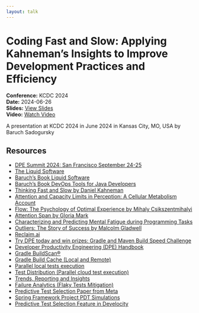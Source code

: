 ```yaml
---
layout: talk
---
```


# Coding Fast and Slow: Applying Kahneman’s Insights to Improve Development Practices and Efficiency

**Conference:** KCDC 2024  
**Date:** 2024-06-26  
**Slides:** [View Slides](https://drive.google.com/file/d/1xGekQuH93GTYhcXrjT_svECFZQIkAxt-/view)  
**Video:** [Watch Video](https://www.youtube.com/watch?v=ZxJuJOombHg)  

A presentation at KCDC 2024  in
                    June 2024 in
                    Kansas City, MO, USA by 
                    Baruch Sadogursky

## Resources

- [DPE Summit 2024: San Francisco September 24-25](https://dpe.org/summit2024/)
- [The Liquid Software](https://amzn.to/3Nvx4ir)
- [Baruch’s Book Liquid Software](https://amzn.to/47AoDug)
- [Baruch’s Book DevOps Tools for Java Developers](https://amzn.to/3OWsgTP)
- [Thinking Fast and Slow by Daniel Kahneman](https://amzn.to/49zJRt1)
- [Attention and Capacity Limits in Perception: A Cellular Metabolism Account](https://www.jneurosci.org/content/40/35/6801)
- [Flow: The Psychology of Optimal Experience by Mihaly Csikszentmihalyi](https://amzn.to/49zC9iS)
- [Attention Span by Gloria Mark](https://amzn.to/40BsmEw)
- [Characterizing and Predicting Mental Fatigue during Programming Tasks](https://ieeexplore.ieee.org/document/7961890)
- [Outliers: The Story of Success by Malcolm Gladwell](https://amzn.to/3xrsZGV)
- [Reclaim.ai](https://reclaim.ai/)
- [Try DPE today and win prizes: Gradle and Maven Build Speed Challenge](https://gradle.com/gradle-and-maven-build-speed-challenge/)
- [Developer Productivity Engineering (DPE) Handbook](https://gradle.com/developer-productivity-engineering/handbook/)
- [Gradle BuildScan®](https://scans.gradle.com/)
- [Gradle Build Cache (Local and Remote)](https://docs.gradle.org/current/userguide/build_cache.html)
- [Parallel local tests execution](https://docs.gradle.org/current/userguide/performance.html#parallel_execution)
- [Test Distribution (Parallel cloud test execution)](https://gradle.com/gradle-enterprise-solutions/test-distribution/)
- [Trends, Reporting and Insights](https://gradle.com/gradle-enterprise-solutions/management-reporting-and-insights/)
- [Failure Analytics (Flaky Tests Mitigation)](https://gradle.com/gradle-enterprise-solutions/failure-analytics/)
- [Predictive Test Selection Paper from Meta](https://research.facebook.com/publications/predictive-test-selection/)
- [Spring Framework Project PDT Simulations](https://ge.spring.io/scans/test-selection?predictive-test-selection.view=simulator&search.timeZoneId=America%2FToronto#)
- [Predictive Test Selection Feature in Develocity](https://gradle.com/gradle-enterprise-solutions/predictive-test-selection/)

<!-- Source: https://speaking.jbaru.ch/9bssa4/coding-fast-and-slow-applying-kahnemans-insights-to-improve-development-practices-and-efficiency -->
